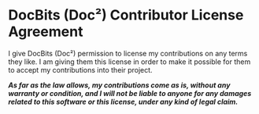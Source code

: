 # DocBits (Doc²) Contributor License Agreement

I give DocBits (Doc²) permission to license my contributions on any terms they like.  I am giving them this license in order to make it possible for them to accept my contributions into their project.

***As far as the law allows, my contributions come as is, without any warranty or condition, and I will not be liable to anyone for any damages related to this software or this license, under any kind of legal claim.***
